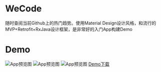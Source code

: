 # WeCode
随时查阅当前Github上的热门趋势。使用Material Design设计风格，和流行的MVP+Retrofit+RxJava设计框架，是非常好的入门App构建Demo

# Demo
![App预览图](http://pp.myapp.com/ma_pic2/0/shot_52402110_1_1487174558/550)
![App预览图](http://pp.myapp.com/ma_pic2/0/shot_52402110_2_1487174558/550)
![App预览图](http://pp.myapp.com/ma_pic2/0/shot_52402110_4_1487174558/550)
[Demo下载](http://sj.qq.com/myapp/detail.htm?apkName=net.angrycode.wehub)
